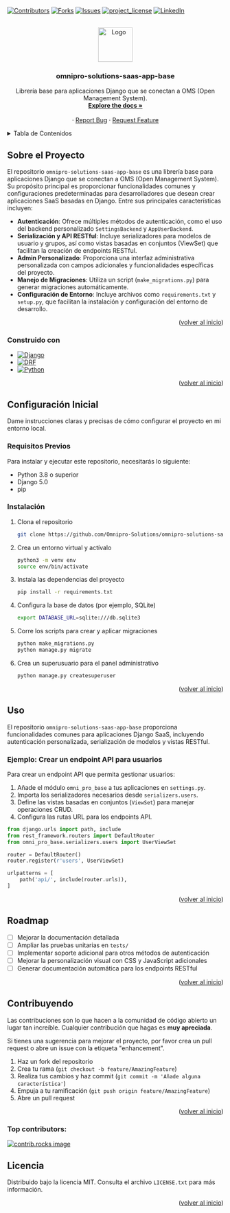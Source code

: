 <a id="readme-top"></a>

[![Contributors][contributors-shield]][contributors-url]
[![Forks][forks-shield]][forks-url]
[![Issues][issues-shield]][issues-url]
[![project_license][license-shield]][license-url]
[![LinkedIn][linkedin-shield]][linkedin-url]

<!-- PROJECT LOGO -->
<br />

<div align="center">
  <a href="https://github.com/Omnipro-Solutions/omnipro-solutions-saas-app-base.git">
    <img src="https://th.bing.com/th/id/OIP.ddlVF3lJNr9URRtdchRLcQHaHa?rs=1&pid=ImgDetMain" alt="Logo" width="80" height="80">
  </a>
  
  <h3 align="center">omnipro-solutions-saas-app-base</h3>

  <p align="center">
    Librería base para aplicaciones Django que se conectan a OMS (Open Management System).
    <br />
    <a href="https://doc-oms.omni.pro/docs/reglas"><strong>Explore the docs »</strong></a>
    <br />
    <br />
    &middot;
    <a href="https://github.com/Omnipro-Solutions/omnipro-solutions-saas-app-base/issues">Report Bug</a>
    &middot;
    <a href="https://github.com/Omnipro-Solutions/omnipro-solutions-saas-app-base/pulls">Request Feature</a>
  </p>
</div>

<!-- TABLE OF CONTENTS -->
<details>
  <summary>Tabla de Contenidos</summary>
  <ol>
    <li>
      <a href="#sobre-el-proyecto">Sobre el Proyecto</a>
      <ul>
        <li><a href="#construido-con">Construido con</a></li>
      </ul>
    </li>
    <li>
      <a href="#configuración-inicial">Configuración Inicial</a>
      <ul>
        <li><a href="#requisitos-previos">Requisitos previos</a></li>
        <li><a href="#instalación">Instalación</a></li>
      </ul>
    </li>
    <li><a href="#uso">Uso</a></li>
    <li><a href="#roadmap">Roadmap</a></li>
    <li><a href="#contribuyendo">Contribuyendo</a></li>
    <li><a href="#licencia">Licencia</a></li>
    <li><a href="#contacto">Contacto</a></li>
    <li><a href="#agradecimientos">Agradecimientos</a></li>
  </ol>
</details>

<!-- ABOUT THE PROJECT -->
## Sobre el Proyecto

El repositorio `omnipro-solutions-saas-app-base` es una librería base para aplicaciones Django que se conectan a OMS (Open Management System). Su propósito principal es proporcionar funcionalidades comunes y configuraciones predeterminadas para desarrolladores que desean crear aplicaciones SaaS basadas en Django. Entre sus principales características incluyen:

- **Autenticación**: Ofrece múltiples métodos de autenticación, como el uso del backend personalizado `SettingsBackend` y `AppUserBackend`.
- **Serialización y API RESTful**: Incluye serializadores para modelos de usuario y grupos, así como vistas basadas en conjuntos (ViewSet) que facilitan la creación de endpoints RESTful.
- **Admin Personalizado**: Proporciona una interfaz administrativa personalizada con campos adicionales y funcionalidades específicas del proyecto.
- **Manejo de Migraciones**: Utiliza un script (`make_migrations.py`) para generar migraciones automáticamente.
- **Configuración de Entorno**: Incluye archivos como `requirements.txt` y `setup.py`, que facilitan la instalación y configuración del entorno de desarrollo.

<p align="right">(<a href="#readme-top">volver al inicio</a>)</p>

### Construido con

* [![Django][Django.com]][Django-url]
* [![DRF][DRF.com]][DRF-url]
* [![Python][Python.com]][Python-url]

<p align="right">(<a href="#readme-top">volver al inicio</a>)</p>

<!-- GETTING STARTED -->
## Configuración Inicial

Dame instrucciones claras y precisas de cómo configurar el proyecto en mi entorno local.

### Requisitos Previos

Para instalar y ejecutar este repositorio, necesitarás lo siguiente:

- Python 3.8 o superior
- Django 5.0
- pip

### Instalación

1. Clona el repositorio
   ```sh
   git clone https://github.com/Omnipro-Solutions/omnipro-solutions-saas-app-base.git
   ```
2. Crea un entorno virtual y actívalo
   ```sh
   python3 -m venv env
   source env/bin/activate
   ```
3. Instala las dependencias del proyecto
   ```sh
   pip install -r requirements.txt
   ```
4. Configura la base de datos (por ejemplo, SQLite)
   ```bash
   export DATABASE_URL=sqlite:///db.sqlite3
   ```
5. Corre los scripts para crear y aplicar migraciones
   ```sh
   python make_migrations.py
   python manage.py migrate
   ```
6. Crea un superusuario para el panel administrativo
   ```sh
   python manage.py createsuperuser
   ```

<p align="right">(<a href="#readme-top">volver al inicio</a>)</p>

<!-- USAGE EXAMPLES -->
## Uso

El repositorio `omnipro-solutions-saas-app-base` proporciona funcionalidades comunes para aplicaciones Django SaaS, incluyendo autenticación personalizada, serialización de modelos y vistas RESTful.

### Ejemplo: Crear un endpoint API para usuarios

Para crear un endpoint API que permita gestionar usuarios:

1. Añade el módulo `omni_pro_base` a tus aplicaciones en `settings.py`.
2. Importa los serializadores necesarios desde `serializers.users`.
3. Define las vistas basadas en conjuntos (`ViewSet`) para manejar operaciones CRUD.
4. Configura las rutas URL para los endpoints API.

```python
from django.urls import path, include
from rest_framework.routers import DefaultRouter
from omni_pro_base.serializers.users import UserViewSet

router = DefaultRouter()
router.register(r'users', UserViewSet)

urlpatterns = [
    path('api/', include(router.urls)),
]
```

<p align="right">(<a href="#readme-top">volver al inicio</a>)</p>

<!-- ROADMAP -->
## Roadmap

- [ ] Mejorar la documentación detallada
- [ ] Ampliar las pruebas unitarias en `tests/`
- [ ] Implementar soporte adicional para otros métodos de autenticación
- [ ] Mejorar la personalización visual con CSS y JavaScript adicionales
- [ ] Generar documentación automática para los endpoints RESTful

<p align="right">(<a href="#readme-top">volver al inicio</a>)</p>

<!-- CONTRIBUTING -->
## Contribuyendo

Las contribuciones son lo que hacen a la comunidad de código abierto un lugar tan increíble. Cualquier contribución que hagas es **muy apreciada**.

Si tienes una sugerencia para mejorar el proyecto, por favor crea un pull request o abre un issue con la etiqueta "enhancement".

1. Haz un fork del repositorio
2. Crea tu rama (`git checkout -b feature/AmazingFeature`)
3. Realiza tus cambios y haz commit (`git commit -m 'Añade alguna característica'`)
4. Empuja a tu ramificación (`git push origin feature/AmazingFeature`)
5. Abre un pull request

<p align="right">(<a href="#readme-top">volver al inicio</a>)</p>

### Top contributors:

<a href="https://github.com/Omnipro-Solutions/omnipro-solutions-saas-app-base/graphs/contributors">
  <img src="https://contrib.rocks/image?repo=Omnipro-Solutions/omnipro-solutions-saas-app-base" alt="contrib.rocks image" />
</a>

<!-- LICENSE -->
## Licencia

Distribuido bajo la licencia MIT. Consulta el archivo `LICENSE.txt` para más información.

<p align="right">(<a href="#readme-top">volver al inicio</a>)</p>

<!-- MARKDOWN LINKS & IMAGES -->
<!-- https://www.markdownguide.org/basic-syntax/#reference-style-links -->

[contributors-shield]: https://img.shields.io/github/contributors/Omnipro-Solutions/omnipro-solutions-saas-app-base.svg?style=for-the-badge
[contributors-url]: https://github.com/Omnipro-Solutions/omnipro-solutions-saas-app-base/graphs/contributors
[forks-shield]: https://img.shields.io/github/forks/Omnipro-Solutions/omnipro-solutions-saas-app-base.svg?style=for-the-badge
[forks-url]: https://github.com/Omnipro-Solutions/omnipro-solutions-saas-app-base/network/members
[stars-shield]: https://img.shields.io/github/stars/Omnipro-Solutions/omnipro-solutions-saas-app-base.svg?style=for-the-badge
[stars-url]: https://github.com/Omnipro-Solutions/omnipro-solutions-saas-app-base/stargazers
[issues-shield]: https://img.shields.io/github/issues/Omnipro-Solutions/omnipro-solutions-saas-app-base.svg?style=for-the-badge
[issues-url]: https://github.com/Omnipro-Solutions/imos-backend/issues
[license-shield]: https://img.shields.io/github/license/Omnipro-Solutions/omnipro-solutions-saas-app-base.svg?style=for-the-badge
[license-url]: https://github.com/Omnipro-Solutions/omnipro-solutions-saas-app-base/blob/master/LICENSE.txt
[linkedin-shield]: https://img.shields.io/badge/-LinkedIn-black.svg?style=for-the-badge&logo=linkedin&colorB=555
[linkedin-url]: https://www.linkedin.com/company/omni.pro/
[Django.com]: https://img.shields.io/badge/Django-092E20?style=for-the-badge&logo=django&logoColor=white
[Django-url]: https://djangoproject.com
[DRF.com]: https://img.shields.io/badge/DRF-64656D?style=for-the-badge&logo=djangorestframework&logoColor=white
[DRF-url]: https://www.django-rest-framework.org/
[Python.com]: https://img.shields.io/badge/python-%2314354C.svg?style=for-the-badge&logo=python&logoColor=ffdd54
[Python-url]: https://www.python.org/